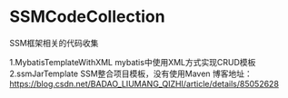 # SSMCodeCollection
SSM框架相关的代码收集

1.MybatisTemplateWithXML
  mybatis中使用XML方式实现CRUD模板
2.ssmJarTemplate
  SSM整合项目模板，没有使用Maven
  博客地址：https://blog.csdn.net/BADAO_LIUMANG_QIZHI/article/details/85052628
